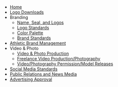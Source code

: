 <!-- docs/_sidebar.md -->

* [Home](/)
* [Logo Downloads](/logos.md)
* Branding
	* [Name, Seal, and Logos](/name-seal-logos.md)
	* [Logo Standards](/logo-standards.md)
	* [Color Palette](/color-palette.md)
	* [Brand Standards](/brand-standards.md)
* [Athletic Brand Management](/athletic-brand-management.md)
* Video & Photo
	* [Video & Photo Production](/video-photo-production.md)
	* [Freelance Video Production/Photography](/freelance-video-production-photography.md)
	* [Video/Photography Permission/Model Releases](/video-photography-permission-model-releases.md)
* [Social Media Standards](/social-media-standards.md)
* [Public Relations and News Media](/public-relations-and-news-media.md)
* [Advertising Approval](/advertising-approval.md)